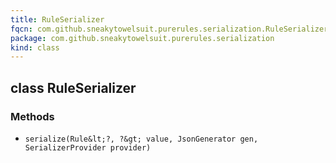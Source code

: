 ```yaml
---
title: RuleSerializer
fqcn: com.github.sneakytowelsuit.purerules.serialization.RuleSerializer
package: com.github.sneakytowelsuit.purerules.serialization
kind: class
---
```


## class RuleSerializer

### Methods

- `serialize(Rule&lt;?, ?&gt; value, JsonGenerator gen, SerializerProvider provider)`
